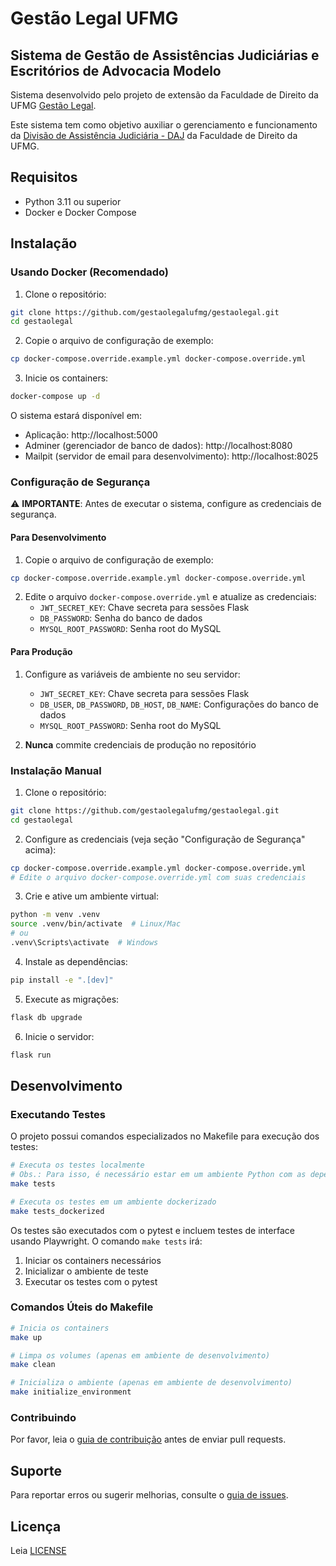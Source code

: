 # Gestão Legal UFMG
## Sistema de Gestão de Assistências Judiciárias e Escritórios de Advocacia Modelo

Sistema desenvolvido pelo projeto de extensão da Faculdade de Direito da UFMG [Gestão Legal](https://gestaolegal.direito.ufmg.br/).

Este sistema tem como objetivo auxiliar o gerenciamento e funcionamento da [Divisão de Assistência Judiciária - DAJ](https://daj.direito.ufmg.br/) da Faculdade de Direito da UFMG.

## Requisitos

- Python 3.11 ou superior
- Docker e Docker Compose

## Instalação

### Usando Docker (Recomendado)

1. Clone o repositório:
```bash
git clone https://github.com/gestaolegalufmg/gestaolegal.git
cd gestaolegal
```

2. Copie o arquivo de configuração de exemplo:
```bash
cp docker-compose.override.example.yml docker-compose.override.yml
```

3. Inicie os containers:
```bash
docker-compose up -d
```

O sistema estará disponível em:
- Aplicação: http://localhost:5000
- Adminer (gerenciador de banco de dados): http://localhost:8080
- Mailpit (servidor de email para desenvolvimento): http://localhost:8025

### Configuração de Segurança

⚠️ **IMPORTANTE**: Antes de executar o sistema, configure as credenciais de segurança.

#### Para Desenvolvimento
1. Copie o arquivo de configuração de exemplo:
```bash
cp docker-compose.override.example.yml docker-compose.override.yml
```

2. Edite o arquivo `docker-compose.override.yml` e atualize as credenciais:
   - `JWT_SECRET_KEY`: Chave secreta para sessões Flask
   - `DB_PASSWORD`: Senha do banco de dados
   - `MYSQL_ROOT_PASSWORD`: Senha root do MySQL

#### Para Produção
1. Configure as variáveis de ambiente no seu servidor:
   - `JWT_SECRET_KEY`: Chave secreta para sessões Flask
   - `DB_USER`, `DB_PASSWORD`, `DB_HOST`, `DB_NAME`: Configurações do banco de dados
   - `MYSQL_ROOT_PASSWORD`: Senha root do MySQL

2. **Nunca** commite credenciais de produção no repositório

### Instalação Manual

1. Clone o repositório:
```bash
git clone https://github.com/gestaolegalufmg/gestaolegal.git
cd gestaolegal
```

2. Configure as credenciais (veja seção "Configuração de Segurança" acima):
```bash
cp docker-compose.override.example.yml docker-compose.override.yml
# Edite o arquivo docker-compose.override.yml com suas credenciais
```

3. Crie e ative um ambiente virtual:
```bash
python -m venv .venv
source .venv/bin/activate  # Linux/Mac
# ou
.venv\Scripts\activate  # Windows
```

4. Instale as dependências:
```bash
pip install -e ".[dev]"
```

5. Execute as migrações:
```bash
flask db upgrade
```

6. Inicie o servidor:
```bash
flask run
```

## Desenvolvimento

### Executando Testes

O projeto possui comandos especializados no Makefile para execução dos testes:

```bash
# Executa os testes localmente
# Obs.: Para isso, é necessário estar em um ambiente Python com as dependências [dev] instaladas
make tests

# Executa os testes em um ambiente dockerizado
make tests_dockerized
```

Os testes são executados com o pytest e incluem testes de interface usando Playwright. O comando `make tests` irá:
1. Iniciar os containers necessários
2. Inicializar o ambiente de teste
3. Executar os testes com o pytest

### Comandos Úteis do Makefile

```bash
# Inicia os containers
make up

# Limpa os volumes (apenas em ambiente de desenvolvimento)
make clean

# Inicializa o ambiente (apenas em ambiente de desenvolvimento)
make initialize_environment
```

### Contribuindo

Por favor, leia o [guia de contribuição](CONTRIBUTING.md) antes de enviar pull requests.

## Suporte

Para reportar erros ou sugerir melhorias, consulte o [guia de issues](https://github.com/gestaolegalufmg/gestaolegal/wiki/Como-reportar-erros-ou-sugerir-melhorias).

## Licença

Leia [LICENSE](LICENSE)
